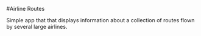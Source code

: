 #Airline Routes

Simple app that that displays information about a collection of routes flown by several large airlines.